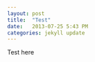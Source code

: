```yaml
---
layout: post
title:  "Test"
date:   2013-07-25 5:43 PM
categories: jekyll update
---
```


Test here

[jekyll-gh]: https://github.com/mojombo/jekyll
[jekyll]:    http://jekyllrb.com
